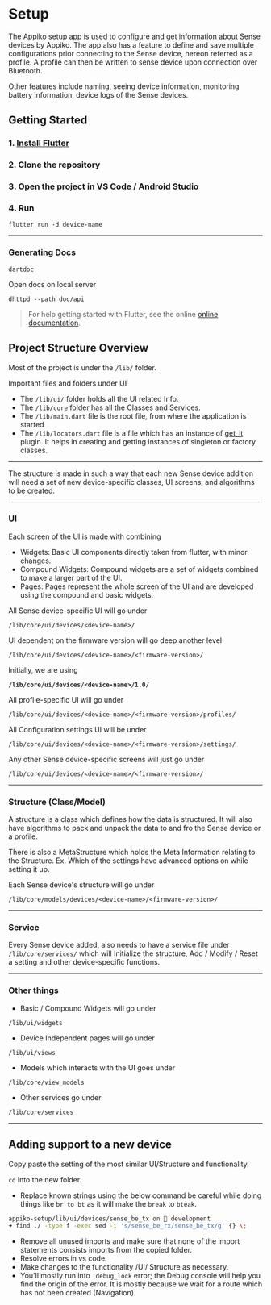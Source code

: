 # Setup

The Appiko setup app is used to configure and get information about Sense devices by Appiko. 
The app also has a feature to define and save multiple configurations prior connecting to the Sense device, hereon referred as a profile. A profile can then be written to sense device upon connection over Bluetooth.

Other features include naming, seeing device information, monitoring battery information, device logs of the Sense devices.

## Getting Started

### 1️. [Install Flutter](https://flutter.dev/docs/get-started/install)

### 2️. Clone the repository

### 3️. Open the project in VS Code / Android Studio

### 4️. Run
`flutter run -d device-name`

---

### Generating Docs
`dartdoc`

Open docs on local server

`dhttpd --path doc/api`

> For help getting started with Flutter, see the online
[online documentation](https://flutter.dev/docs).


## Project Structure Overview

Most of the project is under the `/lib/` folder.

Important files and folders under UI

- The `/lib/ui/` folder holds all the UI related Info.
- The `/lib/core` folder has all the Classes and Services.
- The `/lib/main.dart` file is the root file, from where the application is started
- The `/lib/locators.dart` file is a file which has an instance of [get_it](https://pub.dev/packages/get_it) plugin. It helps in creating and getting instances of singleton or factory classes.

---

The structure is made in such a way that each new Sense device addition will need a set of new device-specific classes, UI screens, and algorithms to be created.

---
### UI

Each screen of the UI is made with combining

- Widgets: Basic UI components directly taken from flutter, with minor changes.
- Compound Widgets: Compound widgets are a set of widgets combined to make a larger part of the UI.
- Pages: Pages represent the whole screen of the UI and are developed using the compound and basic widgets.

All Sense device-specific UI will go under 

`/lib/core/ui/devices/<device-name>/`

UI dependent on the firmware version will go deep another level

`/lib/core/ui/devices/<device-name>/<firmware-version>/`

Initially, we are using

**`/lib/core/ui/devices/<device-name>/1.0/`**

All profile-specific UI will go under

`/lib/core/ui/devices/<device-name>/<firmware-version>/profiles/`

All Configuration settings UI will be under

`/lib/core/ui/devices/<device-name>/<firmware-version>/settings/`

Any other Sense device-specific screens will just go under

`/lib/core/ui/devices/<device-name>/<firmware-version>/`

---
### Structure (Class/Model)

A structure is a class which defines how the data is structured. It will also have algorithms to pack and unpack the data to and fro the Sense device or a profile.

There is also a MetaStructure which holds the Meta Information relating to the Structure. 
Ex. Which of the settings have advanced options on while setting it up.

Each Sense device's structure will go under

`/lib/core/models/devices/<device-name>/<firmware-version>/`

---
### Service

Every Sense device added, also needs to have a service file under `/lib/core/services/` which will Initialize the structure, Add / Modify / Reset a setting and other device-specific functions.

---

### Other things

- Basic / Compound Widgets will go under 

`/lib/ui/widgets`

- Device Independent pages will go under 

`/lib/ui/views`

- Models which interacts with the UI goes under

`/lib/core/view_models`

- Other services go under

`/lib/core/services`

---

## Adding support to a new device
Copy paste the setting of the most similar UI/Structure and functionality.

`cd` into the new folder.

- Replace known strings using the below command be careful while doing things like `br to bt` as it will make the `break` to `bteak`.

```sh
appiko-setup/lib/ui/devices/sense_be_tx on  development
➜ find ./ -type f -exec sed -i 's/sense_be_rx/sense_be_tx/g' {} \;
```

- Remove all unused imports and make sure that none of the import statements consists imports from the copied folder.
- Resolve errors in vs code.
- Make changes to the functionality /UI/ Structure as necessary.
- You'll mostly run into `!debug_lock` error; the Debug console will help you find the origin of the error. It is mostly because we wait for a route which has not been created (Navigation).
